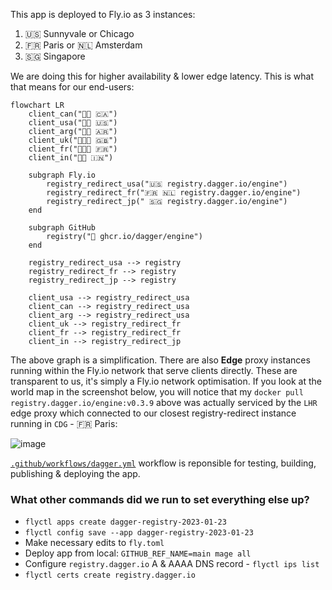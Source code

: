 This app is deployed to Fly.io as 3 instances:

1. 🇺🇸 Sunnyvale or Chicago
2. 🇫🇷 Paris or 🇳🇱 Amsterdam
3. 🇸🇬 Singapore

We are doing this for higher availability & lower edge latency. This is what
that means for our end-users:

```mermaid
flowchart LR
    client_can("👩🏽 🇨🇦")
    client_usa("🧔🏻 🇺🇸")
    client_arg("👶🏻 🇦🇷")
    client_uk("👨🏻‍🦰 🇬🇧")
    client_fr("👨🏻‍💻 🇫🇷")
    client_in("👨🏾 🇮🇳")
    
    subgraph Fly.io
        registry_redirect_usa("🇺🇸 registry.dagger.io/engine")
        registry_redirect_fr("🇫🇷 🇳🇱 registry.dagger.io/engine")
        registry_redirect_jp(" 🇸🇬 registry.dagger.io/engine")
    end

    subgraph GitHub
        registry("🐙 ghcr.io/dagger/engine")
    end

    registry_redirect_usa --> registry
    registry_redirect_fr --> registry
    registry_redirect_jp --> registry

    client_usa --> registry_redirect_usa
    client_can --> registry_redirect_usa
    client_arg --> registry_redirect_usa
    client_uk --> registry_redirect_fr
    client_fr --> registry_redirect_fr
    client_in --> registry_redirect_jp
```

The above graph is a simplification. There are also **Edge** proxy instances
running within the Fly.io network that serve clients directly. These are
transparent to us, it's simply a Fly.io network optimisation. If you look at
the world map in the screenshot below, you will notice that my `docker pull
registry.dagger.io/engine:v0.3.9` above was actually serviced by the `LHR` edge
proxy which connected to our closest registry-redirect instance running in
`CDG` - 🇫🇷 Paris:

![image](https://user-images.githubusercontent.com/3342/214382839-2a56410d-74e2-493a-9eff-25ad9c595b99.png)

[`.github/workflows/dagger.yml`](.github/workflows/dagger.yml) workflow is
reponsible for testing, building, publishing & deploying the app.

### What other commands did we run to set everything else up?

- `flyctl apps create dagger-registry-2023-01-23`
- `flyctl config save --app dagger-registry-2023-01-23`
- Make necessary edits to `fly.toml`
- Deploy app from local: `GITHUB_REF_NAME=main mage all`
- Configure `registry.dagger.io` A & AAAA DNS record - `flyctl ips list`
- `flyctl certs create registry.dagger.io`
